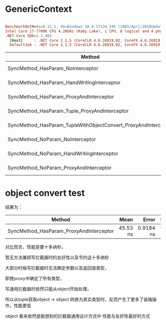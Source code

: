 # GenericContext
``` ini

BenchmarkDotNet=v0.11.1, OS=Windows 10.0.17134.345 (1803/April2018Update/Redstone4)
Intel Core i7-7700K CPU 4.20GHz (Kaby Lake), 1 CPU, 8 logical and 4 physical cores
.NET Core SDK=2.1.403
  [Host]     : .NET Core 2.1.5 (CoreCLR 4.6.26919.02, CoreFX 4.6.26919.02), 64bit RyuJIT
  DefaultJob : .NET Core 2.1.5 (CoreCLR 4.6.26919.02, CoreFX 4.6.26919.02), 64bit RyuJIT


```
|                                                         Method |     Mean |     Error |    StdDev |    StdErr |      Min |       Q1 |   Median |       Q3 |      Max |         Op/s |
|--------------------------------------------------------------- |---------:|----------:|----------:|----------:|---------:|---------:|---------:|---------:|---------:|-------------:|
|                              SyncMethod_HasParam_NoInterceptor | 11.48 ns | 0.0942 ns | 0.0881 ns | 0.0227 ns | 11.36 ns | 11.40 ns | 11.46 ns | 11.54 ns | 11.68 ns | 87,137,217.5 |
|                     SyncMethod_HasParam_HandWritingInterceptor | 13.04 ns | 0.1272 ns | 0.1128 ns | 0.0301 ns | 12.91 ns | 12.95 ns | 13.05 ns | 13.12 ns | 13.30 ns | 76,685,228.4 |
|                        SyncMethod_HasParam_ProxyAndInterceptor | 27.03 ns | 0.1955 ns | 0.1829 ns | 0.0472 ns | 26.71 ns | 26.89 ns | 27.04 ns | 27.17 ns | 27.36 ns | 37,000,961.0 |
|                  SyncMethod_HasParam_Tuple_ProxyAndInterceptor | 30.33 ns | 0.5041 ns | 0.4716 ns | 0.1218 ns | 29.79 ns | 29.98 ns | 30.20 ns | 30.64 ns | 31.30 ns | 32,975,122.8 |
| SyncMethod_HasParam_TupleWithObjectConvert_ProxyAndInterceptor | 55.73 ns | 0.4132 ns | 0.3451 ns | 0.0957 ns | 54.99 ns | 55.58 ns | 55.80 ns | 55.92 ns | 56.41 ns | 17,944,094.7 |
|                               SyncMethod_NoParam_NoInterceptor | 11.64 ns | 0.0878 ns | 0.0778 ns | 0.0208 ns | 11.53 ns | 11.58 ns | 11.64 ns | 11.67 ns | 11.84 ns | 85,896,801.3 |
|                      SyncMethod_NoParam_HandWritingInterceptor | 12.87 ns | 0.0781 ns | 0.0692 ns | 0.0185 ns | 12.77 ns | 12.83 ns | 12.85 ns | 12.94 ns | 13.00 ns | 77,690,759.8 |
|                         SyncMethod_NoParam_ProxyAndInterceptor | 25.30 ns | 0.2738 ns | 0.2427 ns | 0.0649 ns | 25.00 ns | 25.08 ns | 25.27 ns | 25.50 ns | 25.68 ns | 39,522,706.2 |

# object convert test 

结果为： 

|                                     Method |     Mean |     Error |    StdDev |    StdErr |      Min |       Q1 |   Median |       Q3 |      Max |         Op/s |
|------------------------------------------- |---------:|----------:|----------:|----------:|---------:|---------:|---------:|---------:|---------:|-------------:|
|    SyncMethod_HasParam_ProxyAndInterceptor | 45.53 ns | 0.9184 ns | 0.9827 ns | 0.2316 ns | 44.51 ns | 44.60 ns | 45.37 ns | 46.31 ns | 47.85 ns | 21,964,106.6 |



对比而言，性能是要十多纳秒，

暂无方法兼顾写拦截器时的友好性以及节约这十多纳秒

大部分时候写拦截器时无法确定参数以及返回值类型，

即使proxy中确定了所有类型，

写通用拦截器时依然只能从object开始处理，

所以从tuple获取object -> object 转换为真实类型时，反而产生了更多了装箱操作，性能更低

object 看来依然是能想到的拦截器通用设计方式中 性能与友好性最好的方式